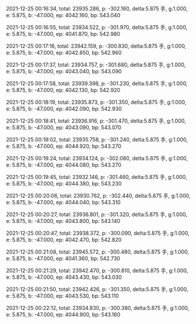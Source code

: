 2021-12-25 00:16:34, total: 23935.286, p: -302.160, delta:5.875 手, g:1.000, e: 5.875, b: -47.000, ep: 4042.160, bp: 543.040

2021-12-25 00:16:55, total: 23934.522, p: -301.970, delta:5.875 手, g:1.000, e: 5.875, b: -47.000, ep: 4041.870, bp: 542.980

2021-12-25 00:17:16, total: 23942.159, p: -300.830, delta:5.875 手, g:1.000, e: 5.875, b: -47.000, ep: 4042.850, bp: 542.960

2021-12-25 00:17:37, total: 23934.757, p: -301.680, delta:5.875 手, g:1.000, e: 5.875, b: -47.000, ep: 4043.040, bp: 543.090

2021-12-25 00:17:58, total: 23939.398, p: -301.230, delta:5.875 手, g:1.000, e: 5.875, b: -47.000, ep: 4042.130, bp: 542.920

2021-12-25 00:18:19, total: 23935.873, p: -301.350, delta:5.875 手, g:1.000, e: 5.875, b: -47.000, ep: 4042.090, bp: 542.930

2021-12-25 00:18:41, total: 23936.916, p: -301.470, delta:5.875 手, g:1.000, e: 5.875, b: -47.000, ep: 4043.090, bp: 543.070

2021-12-25 00:19:02, total: 23935.758, p: -301.240, delta:5.875 手, g:1.000, e: 5.875, b: -47.000, ep: 4044.920, bp: 543.270

2021-12-25 00:19:24, total: 23934.124, p: -302.080, delta:5.875 手, g:1.000, e: 5.875, b: -47.000, ep: 4044.080, bp: 543.270

2021-12-25 00:19:45, total: 23932.146, p: -301.460, delta:5.875 手, g:1.000, e: 5.875, b: -47.000, ep: 4044.380, bp: 543.230

2021-12-25 00:20:06, total: 23930.762, p: -302.440, delta:5.875 手, g:1.000, e: 5.875, b: -47.000, ep: 4044.040, bp: 543.310

2021-12-25 00:20:27, total: 23936.801, p: -301.320, delta:5.875 手, g:1.000, e: 5.875, b: -47.000, ep: 4043.800, bp: 543.140

2021-12-25 00:20:47, total: 23938.372, p: -300.090, delta:5.875 手, g:1.000, e: 5.875, b: -47.000, ep: 4042.470, bp: 542.820

2021-12-25 00:21:08, total: 23945.572, p: -300.480, delta:5.875 手, g:1.000, e: 5.875, b: -47.000, ep: 4041.360, bp: 542.730

2021-12-25 00:21:29, total: 23942.470, p: -300.810, delta:5.875 手, g:1.000, e: 5.875, b: -47.000, ep: 4043.430, bp: 543.030

2021-12-25 00:21:50, total: 23942.426, p: -301.350, delta:5.875 手, g:1.000, e: 5.875, b: -47.000, ep: 4043.530, bp: 543.110

2021-12-25 00:22:12, total: 23934.830, p: -300.380, delta:5.875 手, g:1.000, e: 5.875, b: -47.000, ep: 4044.900, bp: 543.160